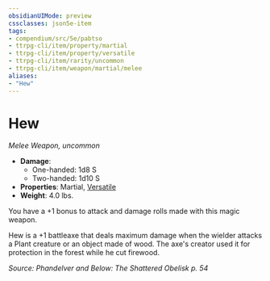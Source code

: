 ```yaml
---
obsidianUIMode: preview
cssclasses: json5e-item
tags:
- compendium/src/5e/pabtso
- ttrpg-cli/item/property/martial
- ttrpg-cli/item/property/versatile
- ttrpg-cli/item/rarity/uncommon
- ttrpg-cli/item/weapon/martial/melee
aliases: 
- "Hew"
---
```

# Hew
*Melee Weapon, uncommon*  

- **Damage**:
  - One-handed: 1d8 S
  - Two-handed: 1d10 S
- **Properties**: Martial, [Versatile](/3-Mechanics/CLI/rules/item-properties.md#Versatile)
- **Weight**: 4.0 lbs.

You have a +1 bonus to attack and damage rolls made with this magic weapon.

Hew is a +1 battleaxe that deals maximum damage when the wielder attacks a Plant creature or an object made of wood. The axe's creator used it for protection in the forest while he cut firewood.

*Source: Phandelver and Below: The Shattered Obelisk p. 54*
